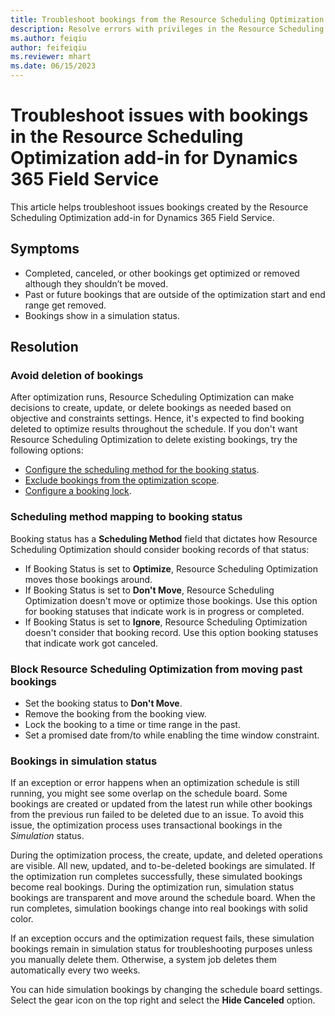 ```yaml
---
title: Troubleshoot bookings from the Resource Scheduling Optimization add-in for Dynamics 365 Field Service
description: Resolve errors with privileges in the Resource Scheduling Optimization add-in for Dynamics 365 Field Service
ms.author: feiqiu
author: feifeiqiu
ms.reviewer: mhart
ms.date: 06/15/2023
---
```


# Troubleshoot issues with bookings in the Resource Scheduling Optimization add-in for Dynamics 365 Field Service

This article helps troubleshoot issues bookings created by the Resource Scheduling Optimization add-in for Dynamics 365 Field Service.

## Symptoms

- Completed, canceled, or other bookings get optimized or removed although they shouldn’t be moved.
- Past or future bookings that are outside of the optimization start and end range get removed.
- Bookings show in a simulation status.

## Resolution

### Avoid deletion of bookings

After optimization runs, Resource Scheduling Optimization can make decisions to create, update, or delete bookings as needed based on objective and constraints settings. Hence, it's expected to find booking deleted to optimize results throughout the schedule. If you don't want Resource Scheduling Optimization to delete existing bookings, try the following options:

- [Configure the scheduling method for the booking status](/dynamics365/field-service/rso-configuration#make-data-changes-to-prepare-for-optimizations).
- [Exclude bookings from the optimization scope](/dynamics365/field-service/rso-optimization-scope).
- [Configure a booking lock](/dynamics365/field-service/booking-lock-options).

### Scheduling method mapping to booking status

Booking status has a **Scheduling Method** field that dictates how Resource Scheduling Optimization should consider booking records of that status:

- If Booking Status is set to **Optimize**, Resource Scheduling Optimization moves those bookings around.
- If Booking Status is set to **Don't Move**, Resource Scheduling Optimization doesn't move or optimize those bookings. Use this option for booking statuses that indicate work is in progress or completed.
- If Booking Status is set to **Ignore**, Resource Scheduling Optimization doesn't consider that booking record. Use this option booking statuses that indicate work got canceled.

### Block Resource Scheduling Optimization from moving past bookings

- Set the booking status to **Don't Move**.
- Remove the booking from the booking view.
- Lock the booking to a time or time range in the past.
- Set a promised date from/to while enabling the time window constraint.

### Bookings in simulation status

If an exception or error happens when an optimization schedule is still running, you might see some overlap on the schedule board. Some bookings are created or updated from the latest run while other bookings from the previous run failed to be deleted due to an issue. To avoid this issue, the optimization process uses transactional bookings in the *Simulation* status.

During the optimization process, the create, update, and deleted operations are visible. All new, updated, and to-be-deleted bookings are simulated. If the optimization run completes successfully, these simulated bookings become real bookings. During the optimization run, simulation status bookings are transparent and move around the schedule board. When the run completes, simulation bookings change into real bookings with solid color.

If an exception occurs and the optimization request fails, these simulation bookings remain in simulation status for troubleshooting purposes unless you manually delete them. Otherwise, a system job deletes them automatically every two weeks.

You can hide simulation bookings by changing the schedule board settings. Select the gear icon on the top right and select the **Hide Canceled** option.
